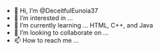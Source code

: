 - 👋 Hi, I’m @DeceitfulEunoia37
- 👀 I’m interested in ... 
- 🌱 I’m currently learning ... HTML, C++, and Java
- 💞️ I’m looking to collaborate on ...
- 📫 How to reach me ...

<!---
DeceitfulEunoia37/DeceitfulEunoia37 is a ✨ special ✨ repository because its `README.md` (this file) appears on your GitHub profile.
You can click the Preview link to take a look at your changes.
--->
